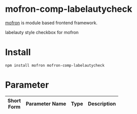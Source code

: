 # mofron-comp-labelautycheck
[mofron](https://mofron.github.io/mofron/) is module based frontend framework.

labelauty style checkbox for mofron


# Install
```
npm install mofron mofron-comp-labelautycheck
```

# Parameter

| Short<br>Form | Parameter Name | Type | Description |
|:-------------:|:---------------|:-----|:------------|

